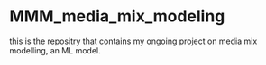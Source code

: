 # MMM_media_mix_modeling
this is the repositry that contains my ongoing project on media mix modelling, an ML model.

